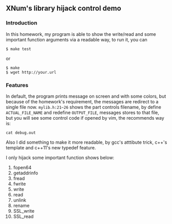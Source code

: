 ## XNum's library hijack control demo

### Introduction

In this homework, my program is able to show the write/read and some important function arguments via a readable way, to run it, you can 

```
$ make test
```

or

```
$ make
$ wget http://your.url
```

### Features

In default, the program prints message on screen and with some colors, but because of the homework's requirement, the messages are redirect to a single file now. `mylib.h:21~26` shows the part controls filename, by define `ACTUAL_FILE_NAME` and redefine `OUTPUT_FILE`, messages stores to that file, but you will see some control code if opened by vim, the recommends way is:

```
cat debug.out
```

Also I did something to make it more readable, by gcc's atttibute trick, c++'s template and c++11's new typedef feature.

I only hijack some important function shows below:

1. fopen64
1. getaddrinfo
1. fread
1. fwrite
1. write
1. read
1. unlink
1. rename
1. SSL_write
1. SSL_read
